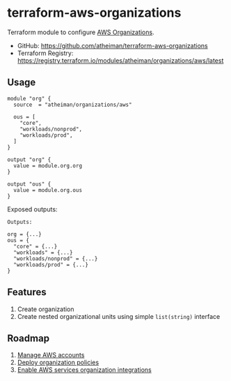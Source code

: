 # terraform-aws-organizations

Terraform module to configure [AWS Organizations](https://docs.aws.amazon.com/organizations/latest/userguide/orgs_introduction.html).

- GitHub: https://github.com/atheiman/terraform-aws-organizations
- Terraform Registry: https://registry.terraform.io/modules/atheiman/organizations/aws/latest

## Usage

```hcl
module "org" {
  source  = "atheiman/organizations/aws"

  ous = [
    "core",
    "workloads/nonprod",
    "workloads/prod",
  ]
}

output "org" {
  value = module.org.org
}

output "ous" {
  value = module.org.ous
}
```

Exposed outputs:

```hcl
Outputs:

org = {...}
ous = {
  "core" = {...}
  "workloads" = {...}
  "workloads/nonprod" = {...}
  "workloads/prod" = {...}
}
```

## Features

1. Create organization
1. Create nested organizational units using simple `list(string)` interface

## Roadmap

1. [Manage AWS accounts](https://docs.aws.amazon.com/organizations/latest/userguide/orgs_manage_accounts_create.html)
1. [Deploy organization policies](https://docs.aws.amazon.com/organizations/latest/userguide/orgs_manage_policies.html)
1. [Enable AWS services organization integrations](https://docs.aws.amazon.com/organizations/latest/userguide/orgs_integrate_services.html)
